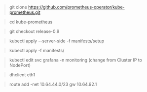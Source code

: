 > git clone https://github.com/prometheus-operator/kube-prometheus.git

> cd kube-prometheus

> git checkout release-0.9

> kubectl apply --server-side -f manifests/setup

> kubectl apply -f manifests/

> kubectl edit svc grafana -n monitoring (change from Cluster IP to NodePort)

> dhclient eth1

> route add -net 10.64.44.0/23 gw 10.64.92.1
